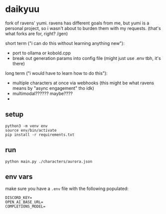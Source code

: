 # daikyuu
 fork of ravens' yumi. ravens has different goals from me, but yumi is a personal project, so i wasn't about to burden them with my requests. (that's what forks are for, right? /gen)

 short term ("i can do this without learning anything new"):
 - port to ollama or kobold.cpp
 - break out generation params into config file (might just use .env tbh, it's there)

 long term ("i would have to learn how to do this"):
 - multiple characters at once via webhooks (this might be what ravens means by "async engagement" tho idk)
 - multimodal?????? maybe????
 - 

## setup
```
python3 -m venv env
source env/bin/activate
pip install -r requirements.txt
```

## run
```
python main.py ./characters/aurora.json
```

## env vars
make sure you have a `.env` file with the following populated:

```
DISCORD_KEY=
OPEN_AI_BASE_URL=
COMPLETIONS_MODEL=
```
